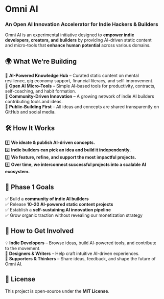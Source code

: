 # Omni AI

### **An Open AI Innovation Accelerator for Indie Hackers & Builders**  

Omni AI is an experimental initiative designed to **empower indie developers, creators, and builders** by providing AI-driven static content and micro-tools that **enhance human potential** across various domains.  

## 🌍 **What We’re Building**  

🔹 **AI-Powered Knowledge Hub** – Curated static content on mental resilience, gig economy support, financial literacy, and self-improvement.  
🔹 **Open AI Micro-Tools** – Simple AI-based tools for productivity, contracts, self-coaching, and habit formation.  
🔹 **Community-Driven Innovation** – A growing network of indie AI builders contributing tools and ideas.  
🔹 **Public-Building First** – All ideas and concepts are shared transparently on GitHub and social media.  

## 🛠 **How It Works**  

1️⃣ **We ideate & publish AI-driven concepts.**  
2️⃣ **Indie builders can pick an idea and build it independently.**  
3️⃣ **We feature, refine, and support the most impactful projects.**  
4️⃣ **Over time, we interconnect successful projects into a scalable AI ecosystem.**  

## 🚀 **Phase 1 Goals**  

✅ Build a **community of indie AI builders**  
✅ Release **10-20 AI-powered static content projects**  
✅ Establish a **self-sustaining AI innovation pipeline**  
✅ Grow organic traction without revealing our monetization strategy  

## 📌 **How to Get Involved**  

💡 **Indie Developers** – Browse ideas, build AI-powered tools, and contribute to the movement.  
🎨 **Designers & Writers** – Help craft intuitive AI-driven experiences.  
📢 **Supporters & Thinkers** – Share ideas, feedback, and shape the future of Omni AI. 

## 📝 **License**  

This project is open-source under the **MIT License**.
